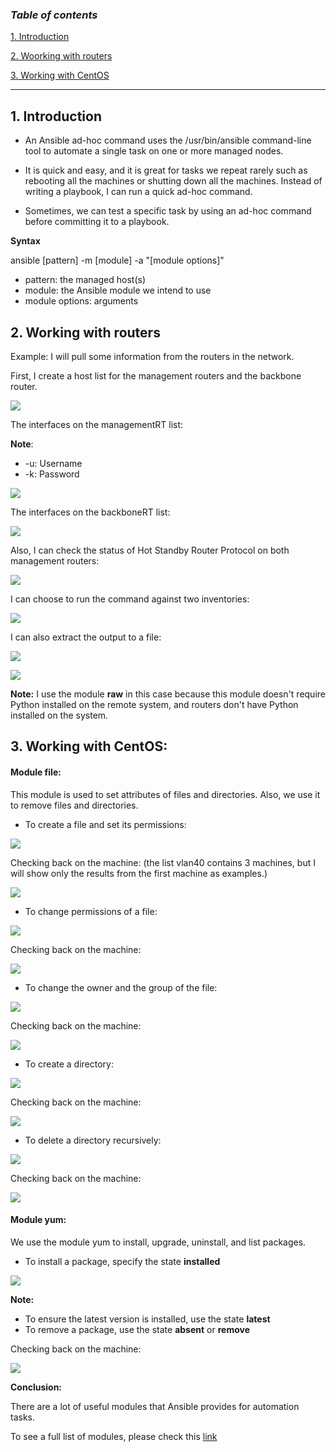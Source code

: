 ### ***Table of contents***

[1. Introduction](#1)

[2. Woorking with routers](#2)

[3. Working with CentOS](#3)

---

<a name = '1'></a>
## 1. Introduction

* An Ansible ad-hoc command uses the /usr/bin/ansible command-line tool to automate a single task on one or more managed nodes. 

* It is quick and easy, and it is great for tasks we repeat rarely such as rebooting all the machines or shutting down all the machines. Instead of writing a playbook, I can run a quick ad-hoc command. 

* Sometimes, we can test a specific task by using an ad-hoc command before committing it to a playbook. 

**Syntax**

ansible [pattern] -m [module] -a "[module options]"
* pattern: the managed host(s)
* module: the Ansible module we intend to use
* module options: arguments

<a name = '2'></a>
## 2. Working with routers

Example:
I will pull some information from the routers in the network.

First, I create a host list for the management routers and the backbone router.

![](https://github.com/greenarrow2019/Ansible-Network-Automation/blob/master/Ansible/images/58.png)

The interfaces on the managementRT list:

**Note**:
* -u: Username
* -k: Password

![](https://github.com/greenarrow2019/Ansible-Network-Automation/blob/master/Ansible/images/13.png)

The interfaces on the backboneRT list:

![](https://github.com/greenarrow2019/Ansible-Network-Automation/blob/master/Ansible/images/14.png)

Also, I can check the status of Hot Standby Router Protocol on both management routers:

![](https://github.com/greenarrow2019/Ansible-Network-Automation/blob/master/Ansible/images/15.png)

I can choose to run the command against two inventories:

![](https://github.com/greenarrow2019/Ansible-Network-Automation/blob/master/Ansible/images/16.png)

I can also extract the output to a file:

![](https://github.com/greenarrow2019/Ansible-Network-Automation/blob/master/Ansible/images/17.png)

![](https://github.com/greenarrow2019/Ansible-Network-Automation/blob/master/Ansible/images/18.png)

**Note:**
I use the module **raw** in this case because this module doesn't require Python installed on the remote system, and routers don't have Python installed on the system.

<a name = '3'></a>
## 3. Working with CentOS:

#### Module file:

This module is used to set attributes of files and directories. Also, we use it to remove files and directories.

* To create a file and set its permissions:

![](https://github.com/greenarrow2019/Ansible-Network-Automation/blob/master/Ansible/images/19.png)

Checking back on the machine: (the list vlan40 contains 3 machines, but I will show only the results from the first machine as examples.)

![](https://github.com/greenarrow2019/Ansible-Network-Automation/blob/master/Ansible/images/20.png)

* To change permissions of a file:

![](https://github.com/greenarrow2019/Ansible-Network-Automation/blob/master/Ansible/images/21.png)

Checking back on the machine:

![](https://github.com/greenarrow2019/Ansible-Network-Automation/blob/master/Ansible/images/22.png)

* To change the owner and the group of the file:

![](https://github.com/greenarrow2019/Ansible-Network-Automation/blob/master/Ansible/images/23.png)

Checking back on the machine:

![](https://github.com/greenarrow2019/Ansible-Network-Automation/blob/master/Ansible/images/24.png)

* To create a directory:

![](https://github.com/greenarrow2019/Ansible-Network-Automation/blob/master/Ansible/images/25.png)

Checking back on the machine:

![](https://github.com/greenarrow2019/Ansible-Network-Automation/blob/master/Ansible/images/26.png)

* To delete a directory recursively:

![](https://github.com/greenarrow2019/Ansible-Network-Automation/blob/master/Ansible/images/27.png)

Checking back on the machine:

![](https://github.com/greenarrow2019/Ansible-Network-Automation/blob/master/Ansible/images/28.png)

#### Module yum:

We use the module yum to install, upgrade, uninstall, and list packages.

* To install a package, specify the state **installed**

![](https://github.com/greenarrow2019/Ansible-Network-Automation/blob/master/Ansible/images/29.png)

**Note:** 
* To ensure the latest version is installed, use the state **latest**
* To remove a package, use the state **absent** or **remove**

Checking back on the machine:

![](https://github.com/greenarrow2019/Ansible-Network-Automation/blob/master/Ansible/images/30.png)

**Conclusion:**

There are a lot of useful modules that Ansible provides for automation tasks.

To see a full list of modules, please check this [link](https://docs.ansible.com/ansible/2.3/list_of_all_modules.html)

